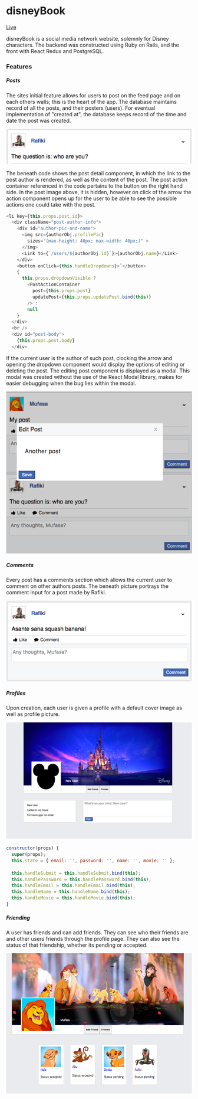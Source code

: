 # disneyBook

[Live](https://disneybook.herokuapp.com/#/)

disneyBook is a social media network website, solemnly for Disney characters.
The backend was constructed using Ruby on Rails, and the front with React Redux
and PostgreSQL.

### Features

##### Posts

The sites initial feature allows for users to post on the feed page and
on each others walls; this is the heart of the app. The database maintains
record of all the posts, and their posters (users). For eventual implementation
of "created at", the database keeps record of the time and date the post was
created.


![rafiki_post](docs/rafiki_post.png)

The beneath code shows the post detail component, in which the link to the post author is rendered, as well as the content of the post. The post action container referenced in the code pertains to the button on the right hand side. In the post image above, it is hidden, however on click of the arrow the action component opens up for the user to be able to see the possible actions one could take with the post.


```javascript
<li key={this.props.post.id}>
  <div className="post-author-info">
    <div id="author-pic-and-name">
      <img src={authorObj.profilePic}
        sizes="(max-height: 40px; max-width: 40px;)" >
      </img>
      <Link to={`/users/${authorObj.id}`}>{authorObj.name}</Link>
    </div>
    <button onClick={this.handleDropdowns}>ˇ</button>
    {
      this.props.dropdownVisible ?
        <PostActionContainer
          post={this.props.post}
          updatePost={this.props.updatePost.bind(this)}
        /> :
        null
    }
  </div>
  <br />
  <div id="post-body">
    {this.props.post.body}
  </div>
  ```

  If the current user is the author of such post, clocking the arrow and opening the dropdown component would display the options of editing or deleting the post. The editing post component is displayed as a modal. This modal was created without the use of the React Modal library, makes for easier debugging when the bug lies within the modal.

  ![edit_post_podal](docs/edit_post_modal.png)

  ##### Comments

  Every post has a comments section which allows the current user to comment on other authors posts. The beneath picture portrays the comment input for a post made by Rafiki.

  ![rafiki_post_comment](docs/rafiki_post_comment.png)

  ##### Profiles

  Upon creation, each user is given a profile with a default cover image as well as profile picture.

  ![new_user](docs/new_user.png)

  ```javascript
  constructor(props) {
    super(props);
    this.state = { email: '', password: '', name: '', movie: '' };

    this.handleSubmit = this.handleSubmit.bind(this);
    this.handlePassword = this.handlePassword.bind(this);
    this.handleEmail = this.handleEmail.bind(this);
    this.handleName = this.handleName.bind(this);
    this.handleMovie = this.handleMovie.bind(this);
  }
  ```

  ##### Friending

  A user has friends and can add friends. They can see who their friends are and other users friends through the profile page. They can also see the status of that friendship, whether its pending or accepted.

  ![friends_list](docs/friends_list.png)
